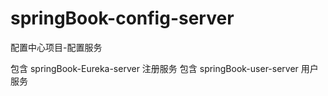 # springBook-config-server
配置中心项目-配置服务

包含 springBook-Eureka-server
注册服务
包含 springBook-user-server
用户服务
